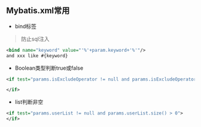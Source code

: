 ## Mybatis.xml常用

* bind标签

> 防止sql注入

```xml
<bind name="keyword" value="'%'+param.keyword+'%'"/>
and xxx like #{keyword}
```

* Boolean类型判断true或false

```xml
<if test="params.isExcludeOperator != null and params.isExcludeOperator">

</if>
```

* list判断非空

```xml
<if test="params.userList != null and params.userList.size() > 0">
</if>
```
